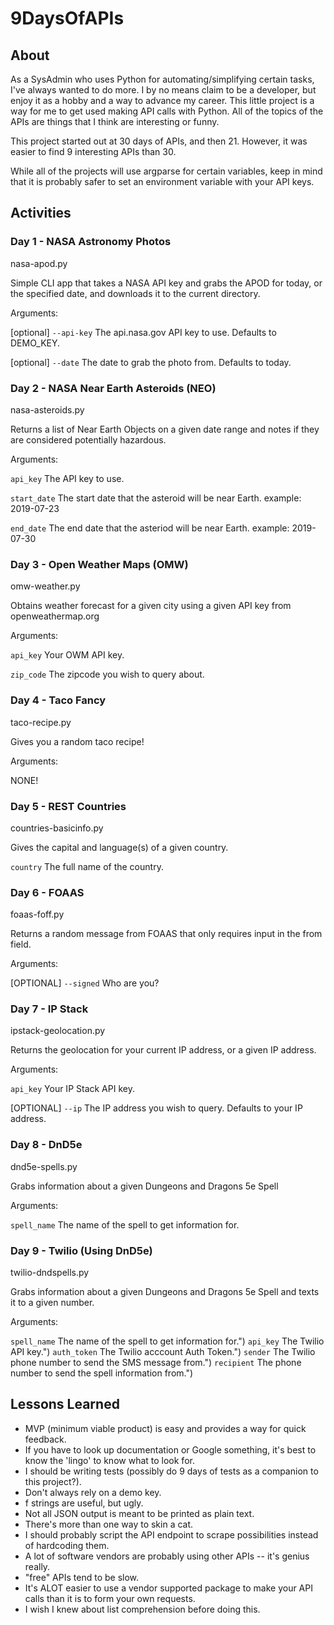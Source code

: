 # 9DaysOfAPIs

## About
As a SysAdmin who uses Python for automating/simplifying certain tasks, I've always wanted to do more.
I by no means claim to be a developer, but enjoy it as a hobby and a way to advance my career.
This little project is a way for me to get used making API calls with Python. All of the topics
of the APIs are things that I think are interesting or funny.

This project started out at 30 days of APIs, and then 21. However, it was easier to find 9 interesting APIs
than 30.

While all of the projects will use argparse for certain variables, keep in mind that it is probably safer to 
set an environment variable with your API keys.

## Activities
### Day 1 - NASA Astronomy Photos
nasa-apod.py

Simple CLI app that takes a NASA API key and grabs the APOD for today, or the specified date, and downloads it to the current directory.

Arguments:

[optional] `--api-key` The api.nasa.gov API key to use. Defaults to DEMO_KEY.

[optional] `--date` The date to grab the photo from. Defaults to today.

### Day 2 - NASA Near Earth Asteroids (NEO)
nasa-asteroids.py

Returns a list of Near Earth Objects on a given date range and notes if they are considered potentially hazardous.

Arguments:

<REQUIRED>`api_key` The API key to use.

<REQUIRED>`start_date` The start date that the asteroid will be near Earth. example: 2019-07-23

<REQUIRED>`end_date` The end date that the asteriod will be near Earth. example: 2019-07-30

### Day 3 - Open Weather Maps (OMW)
omw-weather.py

Obtains weather forecast for a given city using a given API key from openweathermap.org

Arguments:

<REQUIRED> `api_key` Your OWM API key.

<REQUIRED> `zip_code` The zipcode you wish to query about.

### Day 4 - Taco Fancy
taco-recipe.py 

Gives you a random taco recipe!

Arguments:

NONE!

### Day 5 - REST Countries
countries-basicinfo.py

Gives the capital and language(s) of a given country.

<REQUIRED> `country` The full name of the country.

### Day 6 - FOAAS
foaas-foff.py

Returns a random message from FOAAS that only requires input in the from field.

Arguments:

[OPTIONAL] `--signed` Who are you?

### Day 7 - IP Stack
ipstack-geolocation.py

Returns the geolocation for your current IP address, or a given IP address.

Arguments:

<REQUIRED> `api_key` Your IP Stack API key.

[OPTIONAL] `--ip` The IP address you wish to query. Defaults to your IP address.

### Day 8 - DnD5e
dnd5e-spells.py

Grabs information about a given Dungeons and Dragons 5e Spell

Arguments:

<REQUIRED>`spell_name` The name of the spell to get information for.


### Day 9 - Twilio (Using DnD5e)
twilio-dndspells.py

Grabs information about a given Dungeons and Dragons 5e Spell and texts it to a given number.

Arguments:

<REQUIRED>`spell_name` The name of the spell to get information for.")
<REQUIRED>`api_key` The Twilio API key.")
<REQUIRED>`auth_token` The Twilio acccount Auth Token.")
<REQUIRED>`sender` The Twilio phone number to send the SMS message from.")
<REQUIRED>`recipient` The phone number to send the spell information from.")

## Lessons Learned
- MVP (minimum viable product) is easy and provides a way for quick feedback.
- If you have to look up documentation or Google something, it's best to know the 'lingo' to know what to look for.
- I should be writing tests (possibly do 9 days of tests as a companion to this project?).
- Don't always rely on a demo key.
- f strings are useful, but ugly.
- Not all JSON output is meant to be printed as plain text.
- There's more than one way to skin a cat. 
- I should probably script the API endpoint to scrape possibilities instead of hardcoding them.
- A lot of software vendors are probably using other APIs -- it's genius really.
- "free" APIs tend to be slow.
- It's ALOT easier to use a vendor supported package to make your API calls than it is to form your own requests. 
- I wish I knew about list comprehension before doing this.
